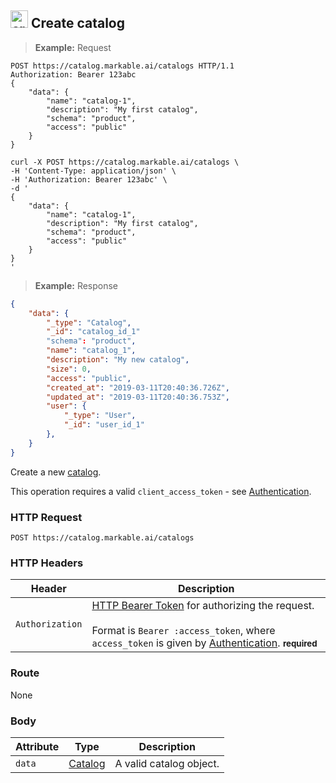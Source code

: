 
## <img src="images/create-catalog_icon.png" alt="create-catalog_icon" width="28px" height="auto"> Create catalog

> **Example:** Request

```http
POST https://catalog.markable.ai/catalogs HTTP/1.1
Authorization: Bearer 123abc
{
	"data": {
        "name": "catalog-1",
        "description": "My first catalog",
        "schema": "product",
        "access": "public"
    }
}
```

```shell
curl -X POST https://catalog.markable.ai/catalogs \
-H 'Content-Type: application/json' \
-H 'Authorization: Bearer 123abc' \
-d '
{
	"data": {
        "name": "catalog-1",
        "description": "My first catalog",
        "schema": "product",
        "access": "public"
    }
}
'
```

<!--
```python
import requests

url = "https://catalog.markable.ai/catalogs"

payload = {
    "data": {
        "name": "catalog-1",
        "description": "My first catalog",
        "schema": "product"
        }
}

headers = {
    'Content-Type': "application/json",
    'Authorization': "Bearer 123abc",
    }

response = requests.request("POST", url, data=payload, headers=headers)

print(response.text)
```
-->

> **Example:** Response

```json
{
    "data": {
        "_type": "Catalog",
        "_id": "catalog_id_1"
        "schema": "product",
        "name": "catalog_1",
        "description": "My new catalog",
        "size": 0,
        "access": "public",
        "created_at": "2019-03-11T20:40:36.726Z",
        "updated_at": "2019-03-11T20:40:36.753Z",
        "user": {
            "_type": "User",
            "_id": "user_id_1"
        },
    }
}
```


Create a new [catalog](#the-catalog-object).

<aside class="notice">
    This operation requires a valid <code>client_access_token</code> - see <a href="#authentication">Authentication</a>.
</aside>


### HTTP Request

`POST https://catalog.markable.ai/catalogs`


### HTTP Headers

Header              | Description
----------          | ----------
`Authorization`     | [HTTP Bearer Token](https://tools.ietf.org/html/rfc6750) for authorizing the request. <br><br>Format is `Bearer :access_token`, where `access_token` is given by [Authentication](#authentication). **<small>required</small>**


### Route

None


### Body

Attribute       | Type                  | Description
-------         | ----------            | -------
`data`          | [Catalog](#catalog)   | A valid catalog object.

